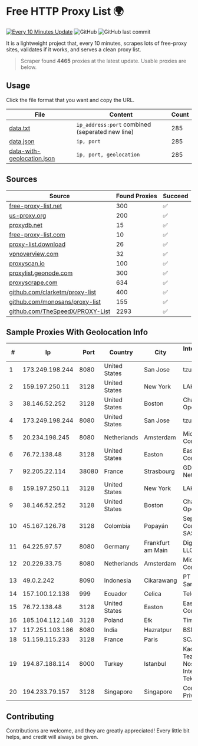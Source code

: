 
# Free HTTP Proxy List 🌍

[![Every 10 Minutes Update](https://github.com/mertguvencli/http-proxy-list/actions/workflows/main.yml/badge.svg?branch=main)](https://github.com/mertguvencli/http-proxy-list/actions/workflows/main.yml)
![GitHub](https://img.shields.io/github/license/mertguvencli/http-proxy-list)
![GitHub last commit](https://img.shields.io/github/last-commit/mertguvencli/http-proxy-list)

It is a lightweight project that, every 10 minutes, scrapes lots of free-proxy sites, validates if it works, and serves a clean proxy list.


> Scraper found **4465** proxies at the latest update. Usable proxies are below.

## Usage

Click the file format that you want and copy the URL.


|File|Content|Count|
|----|-------|-----|
|[data.txt](https://raw.githubusercontent.com/mertguvencli/http-proxy-list/main/proxy-list/data.txt)|`ip_address:port` combined (seperated new line)|285|
|[data.json](https://raw.githubusercontent.com/mertguvencli/http-proxy-list/main/proxy-list/data.json)|`ip, port`|285|
|[data-with-geolocation.json](https://raw.githubusercontent.com/mertguvencli/http-proxy-list/main/proxy-list/data-with-geolocation.json)|`ip, port, geolocation`|285|

## Sources

|Source|Found Proxies|Succeed|
|------|-------------|-------|
|[free-proxy-list.net](https://free-proxy-list.net)|300|✅|
|[us-proxy.org](https://www.us-proxy.org)|200|✅|
|[proxydb.net](http://proxydb.net)|15|✅|
|[free-proxy-list.com](https://free-proxy-list.com/?page=&port=&type%5B%5D=http&type%5B%5D=https&up_time=0&search=Search)|10|✅|
|[proxy-list.download](https://www.proxy-list.download/HTTP)|26|✅|
|[vpnoverview.com](https://vpnoverview.com/privacy/anonymous-browsing/free-proxy-servers)|32|✅|
|[proxyscan.io](https://www.proxyscan.io)|100|✅|
|[proxylist.geonode.com](https://proxylist.geonode.com/api/proxy-list?limit=300&page=1&sort_by=lastChecked&sort_type=desc&protocols=http,https)|300|✅|
|[proxyscrape.com](https://api.proxyscrape.com/v2/?request=displayproxies&protocol=http&timeout=10000&country=all&ssl=all&anonymity=all)|634|✅|
|[github.com/clarketm/proxy-list](https://raw.githubusercontent.com/clarketm/proxy-list/master/proxy-list-raw.txt)|400|✅|
|[github.com/monosans/proxy-list](https://raw.githubusercontent.com/monosans/proxy-list/main/proxies/http.txt)|155|✅|
|[github.com/TheSpeedX/PROXY-List](https://raw.githubusercontent.com/TheSpeedX/PROXY-List/master/http.txt)|2293|✅|


## Sample Proxies With Geolocation Info

|#|Ip|Port|Country|City|Internet Service Provider|
|-|--|----|-------|----|-------------------------|
|1|173.249.198.244|8080|United States|San Jose|tzulo, inc.|
|2|159.197.250.11|3128|United States|New York|LAKSH|
|3|38.146.52.252|3128|United States|Boston|Charles River Operation|
|4|173.249.198.244|8080|United States|San Jose|tzulo, inc.|
|5|20.234.198.245|8080|Netherlands|Amsterdam|Microsoft Corporation|
|6|76.72.138.48|3128|United States|Easton|Easton Utilities Commission|
|7|92.205.22.114|38080|France|Strasbourg|GD MASS Network|
|8|159.197.250.11|3128|United States|New York|LAKSH|
|9|38.146.52.252|3128|United States|Boston|Charles River Operation|
|10|45.167.126.78|3128|Colombia|Popayán|Sepcom Comunicaciones SAS|
|11|64.225.97.57|8080|Germany|Frankfurt am Main|DigitalOcean, LLC|
|12|20.229.33.75|8080|Netherlands|Amsterdam|Microsoft Corporation|
|13|49.0.2.242|8090|Indonesia|Cikarawang|PT Usaha Adi Sanggoro|
|14|157.100.12.138|999|Ecuador|Celica|Telconet S.A|
|15|76.72.138.48|3128|United States|Easton|Easton Utilities Commission|
|16|185.104.112.148|3128|Poland|Ełk|Timeweb-Artnet|
|17|117.251.103.186|8080|India|Hazratpur|BSNL Internet|
|18|51.159.115.233|3128|France|Paris|SCALEWAY|
|19|194.87.188.114|8000|Turkey|Istanbul|Kadir Huseyin Tezcan Nosspeed Internet Teknolojileri|
|20|194.233.79.157|3128|Singapore|Singapore|Contabo Asia Private Limited|



## Contributing

Contributions are welcome, and they are greatly appreciated! Every
little bit helps, and credit will always be given.

